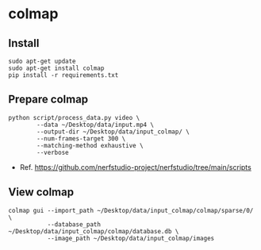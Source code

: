 # colmap

## Install

```shell
sudo apt-get update
sudo apt-get install colmap
pip install -r requirements.txt
```

## Prepare colmap

```shell
python script/process_data.py video \
        --data ~/Desktop/data/input.mp4 \
        --output-dir ~/Desktop/data/input_colmap/ \
        --num-frames-target 300 \
        --matching-method exhaustive \
        --verbose
```

- Ref. https://github.com/nerfstudio-project/nerfstudio/tree/main/scripts

## View colmap

```shell
colmap gui --import_path ~/Desktop/data/input_colmap/colmap/sparse/0/ \
           --database_path ~/Desktop/data/input_colmap/colmap/database.db \
           --image_path ~/Desktop/data/input_colmap/images
```